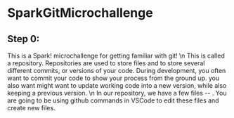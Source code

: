 # SparkGitMicrochallenge

## Step 0:
This is a Spark! microchallenge for getting familiar with git! \n
This is called a repository. Repositories are used to store files and to store several different commits, or versions of your code. During development, you often want to commit your code to show your process from the ground up. you also want might want to update working code into a new version, while also keeping a previous version. \n
In our repository, we have a few files --  . You are going to be using github commands in VSCode to edit these files and create new files.
